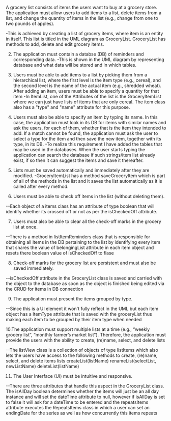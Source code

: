 A grocery list consists of items the users want to buy at a grocery store. The application
must allow users to add items to a list, delete items from a list, and change the quantity
of items in the list (e.g., change from one to two pounds of apples).
 
-This is achieved by creating a list of grocery items, where item is an entity in itself. This list is titled in the UML diagram as GroceryList. GroceryList has methods to add, delete and edit grocery items. 

2. The application must contain a databse (DB) of reminders and corresponding data. 
-This is shown in the UML diagram by representing database and what data will be stored and in which tables. 

3. Users must be able to add items to a list by picking them from a hierarchical list, where
the first level is the item type (e.g., cereal), and the second level is the name of the
actual item (e.g., shredded wheat). After adding an item, users must be able to specify a
quantity for that item
-In ItemList, one of the Attributes of the list is the GroceryItemList where we can just have lists of items that are only cereal. The item class also has a "type" and "name" attribute for this purpose. 

4. Users must also be able to specify an item by typing its name. In this case, the
application must look in its DB for items with similar names and ask the users, for each
of them, whether that is the item they intended to add. If a match cannot be found, the
application must ask the user to select a type for the item and then save the new item,
together with its type, in its DB.
-To realize this requirement I have added the tables that may be used in the databases. When the user starts typing the application can search the database if such strings/item list already exist, if so then it can suggest the items and save it thereafter. 

5. Lists must be saved automatically and immediately after they are modified.
-GroceryItemList has a method saveGroceryItem which is part of all of the methods in the list and it saves the list automatically as it is called after every method. 

6. Users must be able to check off items in the list (without deleting them).

--Each object of a items class has an attribute of type boolean that will identify whether its crossed off or not as per the isCheckedOff attribute.

7. Users must also be able to clear all the check-off marks in the grocery list at once.

--There is a method in listItemReminders class that is responsible for obtaining all items in the DB pertaining to the list by identifying every item that shares the value of belongingList attribute in each item object and resets there boolean value of isCheckedOff to flase


8. Check-off marks for the grocery list are persistent and must also be saved immediately.

--isCheckedOff attribute in the GroceryList class is saved and carried with the object to the database as soon as the object is finished being edited via the CRUD for items in DB connection


9. The application must present the items grouped by type.

--Since this is a UI element it won't fully reflect in the UML but each item object has a ItemType attribute that is saved with the groceryList thus making each item to be grouped by their item type when needed


10.The application must support multiple lists at a time (e.g., “weekly grocery list”, “monthly
farmer’s market list”). Therefore, the application must provide the users with the ability to
create, (re)name, select, and delete lists

--The listView class is a collection of objects of type listItems which also lets the users have access to the following methods to create, (re)name, select, and delete items lists
createList(listName)
renameList(selectList, newListName)
deleteList(listName)

11. The User Interface (UI) must be intuitive and responsive.


--There are three attributes that handle this aspect in the GroceryList class. The isAllDay boolean determines whether the items will just be an all day instance and will set the dateTime attribute to null, however if isAllDay is set to false it will ask for a dateTime to be entered and the repeatsItems attribute executes the RepeatsItems class in which a user can set an endingDate for the series as well as how concurrently this items repeats

